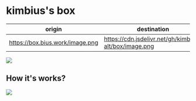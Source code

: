 # kimbius's box

| origin | destination |
| - | - |
| https://box.bius.work/image.png | https://cdn.jsdelivr.net/gh/kimbius-alt/box/image.png |

<img src="https://box.bius.work/image.png" />

## How it's works?

<img src="https://box.bius.work/Untitled-2025-02-11-2016.png" />
